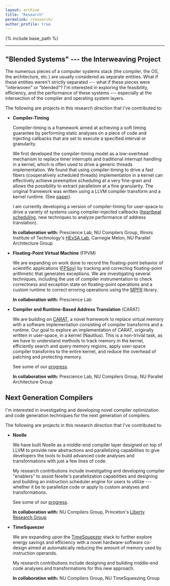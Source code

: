 ```yaml
---
layout: archive
title: "Research"
permalink: /research/
author_profile: true
---
```


{% include base_path %}

---

## "Blended Systems" --- the Interweaving Project
The numerous pieces of a computer systems stack (the compiler, the OS, the 
architecture, etc.) are usually considered as separate entities. What if 
these entities weren't strictly separated --- what if these pieces were
"interwoven" or "blended"? I'm interested in exploring the feasibility, 
efficiency, and the performance of these systems --- especially at the 
intersection of the compiler and operating system layers. 

The following are projects in this research direction that I've contributed to:

- **Compiler-Timing**

  Compiler-timing is a framework aimed at achieving a soft timing guarantee 
  by performing static analyses on a piece of code and injecting callbacks 
  that are set to execute a specified interval or granularity. 

  We first developed the compiler-timing model as a low-overhead mechanism to 
  replace timer interrupts and traditional interrupt handling in a kernel,
  which is often used to drive a generic threads implementation. We found 
  that using compiler-timing to drive a fast fibers (cooperatively 
  scheduled threads) implementation in a kernel can effectively achieve 
  preemptive scheduling at a very fine-grain and allows the possibility
  to extract parallelism at a fine granularity. The original framework 
  was written using a LLVM compiler transform and a kernel runtime.
  (See [paper](https://souradipghosh.com/pubs-talks/)).
 
  I am currently developing a version of compiler-timing for user-space
  to drive a variety of systems using compiler-injected callbacks
  ([heartbeat scheduling](http://www.andrew.cmu.edu/user/mrainey//heartbeat/heartbeat.html),
  new techniques to analyze performance of address translation). 
 
  **In collaboration with:** Prescience Lab, NU Compilers Group, Illinois Institute 
  of Technology's [HExSA Lab](http://cs.iit.edu/~khale/lab/index.html), Carnegie Melon, 
  NU Parallel Architecture Group

- **Floating-Point Virtual Machine** (FPVM)

  We are expanding on work done to record the floating-point behavior
  of scientific applications ([FPSpy](http://pdinda.org/Papers/hpdc20.pdf)) by tracking and correcting 
  floating-point arithmetic that generates exceptions. We are investigating
  several techniques, including the use of compiler instrumentation
  to check correctness and exception state on floating-point
  operations and a custom runtime to correct erroring operations using
  the [MPFR](https://www.mpfr.org/) library.
 
  **In collaboration with:** Prescience Lab 

- **Compiler and Runtime-Based Address Translation** (CARAT)

  We are building on [CARAT](http://pdinda.org/Papers/pldi20.pdf), a novel framework to replace virtual 
  memory with a software implementation consisting of compiler transforms
  and a runtime. Our goal to explore an implementation of CARAT, 
  originally written in user-space, in a kernel (Nautilus). This is
  a non-trivial task, as we have to understand methods to track memory
  in the kernel, efficiently search and query memory regions, apply 
  user-space compiler transforms to the entire kernel, and reduce 
  the overhead of patching and protecting memory.
  
  See some of our [progress](https://souradipghosh.com/pubs-talks/).
 
  **In collaboration with:** Prescience Lab, NU Compilers Group, NU Parallel Architecture Group


## Next Generation Compilers 
I'm interested in investigating and developing novel compiler optimization
and code generation techniques for the next generation of compilers. 

The following are projects in this research direction that I've contributed to:
 
- **Noelle**

  We have built Noelle as a middle-end compiler layer designed on top 
  of LLVM to provide new abstractions and parallelizing capabilities 
  to give developers the tools to build advanced code analyses and 
  transformations with just a few lines of code.  

  My research contributions include investigating and developing 
  compiler "enablers" to assist Noelle's parallelization capabilities 
  and designing and building an instruction scheduler engine for 
  users to utilize --- whether it be to parallelize code or apply 
  to custom analyses and transformations. 
  
  See some of our [progress](https://users.cs.northwestern.edu/~simonec/Software.html).

  **In collaboration with:** NU Compilers Group, Princeton's [Liberty
  Research Group](https://liberty.princeton.edu/) 

- **TimeSqueezer**

  We are expanding upon the [TimeSqueezer](https://users.cs.northwestern.edu/~simonec/files/Research/papers/RES_ISCA_2019.pdf)
  stack to further explore energy savings and efficiency with a novel 
  hardware-software co-design aimed at automatically reducing the 
  amount of memory used by instruction operands. 

  My research contributions include designing and building middle-end 
  code analyses and transformations for this new approach.  

  **In collaboration with:** NU Compilers Group, NU TimeSqueezing Group 
